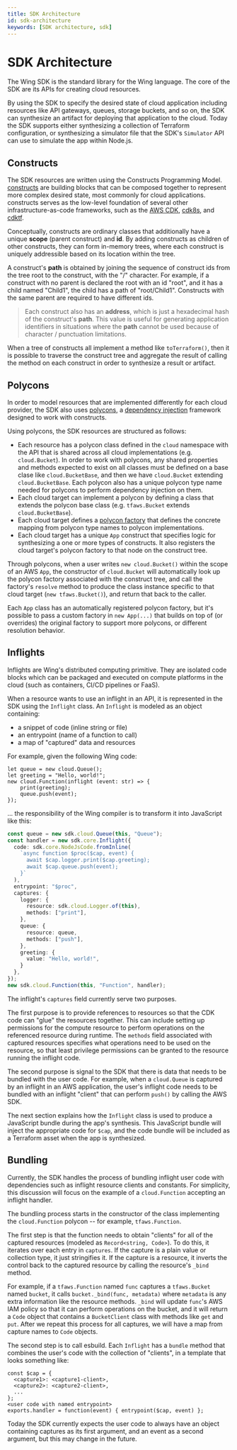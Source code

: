 ```yaml
---
title: SDK Architecture
id: sdk-architecture
keywords: [SDK architecture, sdk]
---
```

# SDK Architecture

The Wing SDK is the standard library for the Wing language.
The core of the SDK are its APIs for creating cloud resources.

By using the SDK to specify the desired state of cloud application including resources like API gateways, queues, storage buckets, and so on, the SDK can synthesize an artifact for deploying that application to the cloud.
Today the SDK supports either synthesizing a collection of Terraform configuration, or synthesizing a simulator file that the SDK's `Simulator` API can use to simulate the app within Node.js.

## Constructs

The SDK resources are written using the Constructs Programming Model.
[constructs](https://github.com/aws/constructs) are building blocks that can be composed together to represent more complex desired state, most commonly for cloud applications.
constructs serves as the low-level foundation of several other infrastructure-as-code frameworks, such as the [AWS CDK](https://github.com/aws/aws-cdk), [cdk8s](https://github.com/cdk8s-team/cdk8s), and [cdktf](https://github.com/hashicorp/terraform-cdk).

Conceptually, constructs are ordinary classes that additionally have a unique **scope** (parent construct) and **id**.
By adding constructs as children of other constructs, they can form in-memory trees, where each construct is uniquely addressible based on its location within the tree.

A construct's **path** is obtained by joining the sequence of construct ids from the tree root to the construct, with the "/" character.
For example, if a construct with no parent is declared the root with an id "root", and it has a child named "Child1", the child has a path of "root/Child1".
Constructs with the same parent are required to have different ids.

> Each construct also has an **address**, which is just a hexadecimal hash of the construct's **path**.
> This value is useful for generating application identifiers in situations where the **path** cannot be used because of character / punctuation limitations.

When a tree of constructs all implement a method like `toTerraform()`, then it is possible to traverse the construct tree and aggregate the result of calling the method on each construct in order to synthesize a result or artifact.

## Polycons

In order to model resources that are implemented differently for each cloud provider, the SDK also uses [polycons](https://github.com/winglang/polycons), a [dependency injection](https://en.wikipedia.org/wiki/Dependency_injection) framework designed to work with constructs.

Using polycons, the SDK resources are structured as follows:

* Each resource has a polycon class defined in the `cloud` namespace with the API that is shared across all cloud implementations (e.g. `cloud.Bucket`).
  In order to work with polycons, any shared properties and methods expected to exist on all classes must be defined on a base clase like `cloud.BucketBase`, and then we have `cloud.Bucket` extending `cloud.BucketBase`.
  Each polycon also has a unique polycon type name needed for polycons to perform dependency injection on them.
* Each cloud target can implement a polycon by defining a class that extends the polycon base class (e.g. `tfaws.Bucket` extends `cloud.BucketBase`).
* Each cloud target defines a [polycon factory](https://github.com/winglang/polycons/blob/main/API.md#ipolyconfactory-) that defines the concrete mapping from polycon type names to polycon implementations.
* Each cloud target has a unique `App` construct that specifies logic for synthesizing a one or more types of constructs.
  It also registers the cloud target's polycon factory to that node on the construct tree.

Through polycons, when a user writes `new cloud.Bucket()` within the scope of an AWS `App`, the constructor of `cloud.Bucket` will automatically look up the polycon factory associated with the construct tree, and call the factory's `resolve` method to produce the class instance specific to that cloud target (`new tfaws.Bucket()`), and return that back to the caller.

Each `App` class has an automatically registered polycon factory, but it's possible to pass a custom factory in `new App(...)` that builds on top of (or overrides) the original factory to support more polycons, or different resolution behavior.

## Inflights

Inflights are Wing's distributed computing primitive.
They are isolated code blocks which can be packaged and executed on compute platforms in the cloud (such as containers, CI/CD pipelines or FaaS).

When a resource wants to use an inflight in an API, it is represented in the SDK using the `Inflight` class.
An `Inflight` is modeled as an object containing:

* a snippet of code (inline string or file)
* an entrypoint (name of a function to call)
* a map of "captured" data and resources

For example, given the following Wing code:

```wing
let queue = new cloud.Queue();
let greeting = "Hello, world!";
new cloud.Function(inflight (event: str) => {
    print(greeting);
    queue.push(event);
});
```

... the responsibility of the Wing compiler is to transform it into JavaScript like this:

```ts
const queue = new sdk.cloud.Queue(this, "Queue");
const handler = new sdk.core.Inflight({
  code: sdk.core.NodeJsCode.fromInline(
    `async function $proc($cap, event) {
      await $cap.logger.print($cap.greeting);
      await $cap.queue.push(event);
    }`
  ),
  entrypoint: "$proc",
  captures: {
    logger: {
      resource: sdk.cloud.Logger.of(this),
      methods: ["print"],
    },
    queue: {
      resource: queue,
      methods: ["push"],
    },
    greeting: {
      value: "Hello, world!",
    }
  },
});
new sdk.cloud.Function(this, "Function", handler);
```

The inflight's `captures` field currently serve two purposes.

The first purpose is to provide references to resources so that the CDK code can "glue" the resources together.
This can include setting up permissions for the compute resource to perform operations on the referenced resource during runtime.
The `methods` field associated with captured resources specifies what operations need to be used on the resource, so that least privilege permissions can be granted to the resource running the inflight code.

The second purpose is signal to the SDK that there is data that needs to be bundled with the user code.
For example, when a `cloud.Queue` is captured by an inflight in an AWS application, the user's inflight code needs to be bundled with an inflight "client" that can perform `push()` by calling the AWS SDK.

The next section explains how the `Inflight` class is used to produce a JavaScript bundle during the app's synthesis.
This JavaScript bundle will inject the appropriate code for `$cap`, and the code bundle will be included as a Terraform asset when the app is synthesized.

## Bundling

Currently, the SDK handles the process of bundling inflight user code with dependencies such as inflight resource clients and constants.
For simplicity, this discussion will focus on the example of a `cloud.Function` accepting an inflight handler.

The bundling process starts in the constructor of the class implementing the `cloud.Function` polycon -- for example, `tfaws.Function`.

The first step is that the function needs to obtain "clients" for all of the captured resources (modeled as `Record<string, Code>`).
To do this, it iterates over each entry in `captures`.
If the capture is a plain value or collection type, it just stringifies it.
If the capture is a resource, it inverts the control back to the captured resource by calling the resource's `_bind` method.

For example, if a `tfaws.Function` named `func` captures a `tfaws.Bucket` named `bucket`, it calls `bucket._bind(func, metadata)` where `metadata` is any extra information like the resource methods.
`_bind` will update `func`'s AWS IAM policy so that it can perform operations on the bucket, and it will return a `Code` object that contains a `BucketClient` class with methods like `get` and `put`.
After we repeat this process for all captures, we will have a map from capture names to `Code` objects.

The second step is to call esbuild.
Each `Inflight` has a `bundle` method that combines the user's code with the collection of "clients", in a template that looks something like:

```
const $cap = {
  <capture1>: <capture1-client>,
  <capture2>: <capture2-client>,
  ...
};
<user code with named entrypoint>
exports.handler = function(event) { entrypoint($cap, event) };
```

Today the SDK currently expects the user code to always have an object containing captures as its first argument, and an event as a second argument, but this may change in the future.

